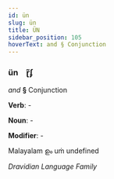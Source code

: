 ```yaml
---
id: ün
slug: ün
title: ÜN
sidebar_position: 105
hoverText: and § Conjunction
---
```


### ün&emsp;<span kind="abugida">ɽ̃ʄ</span>

*and* **§** Conjunction

**Verb**: -

**Noun**: -

**Modifier**: -

Malayalam ഉം uṁ undefined

*Dravidian Language Family*